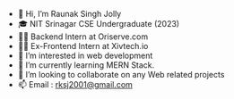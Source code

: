 - 👋 Hi, I’m Raunak Singh Jolly
- 🎓 NIT Srinagar CSE Undergraduate (2023)
- 🧑‍💼 Backend Intern at Oriserve.com
- 🧑‍💻 Ex-Frontend Intern at Xivtech.io
- 👀 I’m interested in web development
- 🌱 I’m currently learning MERN Stack.
- 💞️ I’m looking to collaborate on any Web related projects
- 📫 Email : rksj2001@gmail.com
